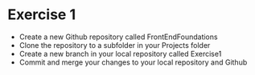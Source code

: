# Exercise 1
<ul>
    <li>Create a new Github repository called FrontEndFoundations</li>
    <li>Clone the repository to a subfolder in your Projects folder</li>
    <li>Create a new branch in your local repository called Exercise1</li>
    <li>Commit and merge your changes to your local repository and Github</li>
</ul>